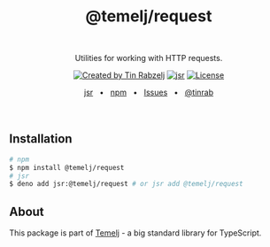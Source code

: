 <p align="center">
  <h1 align="center" style="text-decoration:none;">@temelj/request</h1>
  <br/>
  <p align="center">
    Utilities for working with HTTP requests.
  </p>
</p>

<p align="center">
  <a href="https://twitter.com/tinrab" rel="nofollow"><img src="https://img.shields.io/badge/created%20by-@tinrab-1d9bf0.svg" alt="Created by Tin Rabzelj"></a>
  <a href="https://jsr.io/@temelj/request" rel="nofollow"><img src="https://jsr.io/badges/@temelj/request" alt="jsr"></a>
  <a href="https://opensource.org/licenses/MIT" rel="nofollow"><img src="https://img.shields.io/github/license/tinrab/temelj" alt="License"></a>
</p>

<div align="center">
  <a href="https://jsr.io/@temelj/request">jsr</a>
  <span>&nbsp;&nbsp;•&nbsp;&nbsp;</span>
  <a href="https://www.npmjs.com/package/@temelj/request">npm</a>
  <span>&nbsp;&nbsp;•&nbsp;&nbsp;</span>
  <a href="https://github.com/tinrab/temelj/issues/new">Issues</a>
  <span>&nbsp;&nbsp;•&nbsp;&nbsp;</span>
  <a href="https://twitter.com/tinrab">@tinrab</a>
  <br />
</div>

<br/>
<br/>

## Installation

```sh
# npm
$ npm install @temelj/request
# jsr
$ deno add jsr:@temelj/request # or jsr add @temelj/request
```

## About

This package is part of [Temelj](https://github.com/tinrab/temelj) - a big
standard library for TypeScript.
